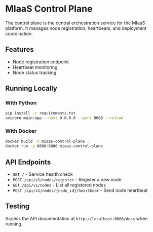 # MIaaS Control Plane

The control plane is the central orchestration service for the MIaaS platform. It manages node registration, heartbeats, and deployment coordination.

## Features

- Node registration endpoint
- Heartbeat monitoring
- Node status tracking

## Running Locally

### With Python

```bash
pip install -r requirements.txt
uvicorn main:app --host 0.0.0.0 --port 8080 --reload
```

### With Docker

```bash
docker build -t miaas-control-plane .
docker run -p 8080:8080 miaas-control-plane
```

## API Endpoints

- `GET /` - Service health check
- `POST /api/v1/nodes/register` - Register a new node
- `GET /api/v1/nodes` - List all registered nodes
- `POST /api/v1/nodes/{node_id}/heartbeat` - Send node heartbeat

## Testing

Access the API documentation at `http://localhost:8080/docs` when running.
